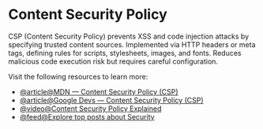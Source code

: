 # Content Security Policy

CSP (Content Security Policy) prevents XSS and code injection attacks by specifying trusted content sources. Implemented via HTTP headers or meta tags, defining rules for scripts, stylesheets, images, and fonts. Reduces malicious code execution risk but requires careful configuration.

Visit the following resources to learn more:

- [@article@MDN — Content Security Policy (CSP)](https://developer.mozilla.org/en-US/docs/Web/HTTP/CSP)
- [@article@Google Devs — Content Security Policy (CSP)](https://developers.google.com/web/fundamentals/security/csp)
- [@video@Content Security Policy Explained](https://www.youtube.com/watch?v=-LjPRzFR5f0)
- [@feed@Explore top posts about Security](https://app.daily.dev/tags/security?ref=roadmapsh)